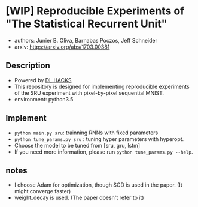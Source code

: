 # [WIP] Reproducible Experiments of "The Statistical Recurrent Unit"

- authors: Junier B. Oliva, Barnabas Poczos, Jeff Schneider
- arxiv: https://arxiv.org/abs/1703.00381


## Description

- Powered by [DL HACKS](http://deeplearning.jp/hacks/)
- This repository is designed for implementing reproducible experiments of the SRU experiment with pixel-by-pixel sequential MNIST.
- environment: python3.5


## Implement

- `python main.py sru`: trainning RNNs with fixed parameters
- `python tune_params.py sru` : tuning hyper parameters with hyperopt.
- Choose the model to be tuned from [sru, gru, lstm]
- If you need more information, please run `python tune_params.py --help`.


## notes

- I choose Adam for optimization, though SGD is used in the paper. (It might converge faster)
- weight_decay is used. (The paper doesn't refer to it)
